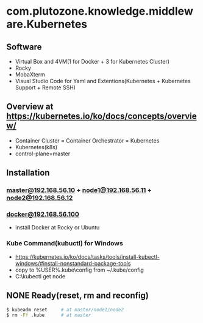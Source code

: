 # com.plutozone.knowledge.middleware.Kubernetes


## Software
- Virtual Box and 4VM(1 for Docker + 3 for Kubernetes Cluster)
- Rocky
- MobaXterm
- Visual Studio Code for Yaml and Extentions(Kubernetes + Kubernetes Support + Remote SSH)


## Overview at https://kubernetes.io/ko/docs/concepts/overview/
- Container Cluster = Container Orchestrator = Kubernetes
- Kubernetes(k8s)
- control-plane=master


## Installation
### master@192.168.56.10 + node1@192.168.56.11 + node2@192.168.56.12

### docker@192.168.56.100
- install Docker at Rocky or Ubuntu

### Kube Command(kubuctl) for Windows
- https://kubernetes.io/ko/docs/tasks/tools/install-kubectl-windows/#install-nonstandard-package-tools
- copy to %USER%.kube\config from ~/.kube/config
- C:\kubectl get node


## NONE Ready(reset, rm and reconfig)
```bash
$ kubeadm reset		# at master/node1/node2
$ rm -Ff .kube		# at master
```
